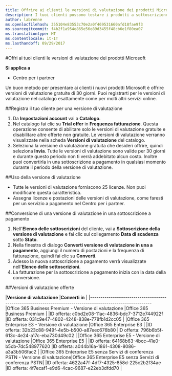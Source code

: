 ```yaml
---
title: Offrire ai clienti le versioni di valutazione dei prodotti Microsoft | Centro per i partner
description: I tuoi clienti possono testare i prodotti a sottoscrizione Microsoft per 30 giorni.
author: labrenne
ms.openlocfilehash: 355104e83553c70e2a0f469531660afd18fae9f3
ms.sourcegitcommit: f4b2f1a954e865e56e89d3455f48cb6e1f80ea07
ms.translationtype: HT
ms.contentlocale: it-IT
ms.lasthandoff: 09/29/2017
---
```

#<a name="offer-your-customers-trials-of-microsoft-products"></a>Offri ai tuoi clienti le versioni di valutazione dei prodotti Microsoft

**Si applica a**

-  Centro per i partner

Un buon metodo per presentare ai clienti i nuovi prodotti Microsoft è offrire versioni di valutazione gratuite di 30 giorni. Puoi registrarti per le versioni di valutazione nel catalogo esattamente come per molti altri servizi online.  

##<a name="sign-your-customer-up-for-a-trial"></a>Registra il tuo cliente per una versione di valutazione

1.  Da **Impostazioni account** vai a **Catalogo**. 
2.  Nel catalogo fai clic su **Trial offer** in **Frequenza fatturazione**. Questa operazione consente di abilitare solo le versioni di valutazione gratuite e disabilitare altre offerte non gratuite. Le versioni di valutazione verranno visualizzate nella scheda **Versioni di valutazione** del catalogo.
3.  Seleziona la versione di valutazione gratuita che desideri offrire, quindi seleziona **Invia**. Tutte le versioni di valutazione sono valide per 30 giorni e durante questo periodo non ti verrà addebitato alcun costo. Inoltre puoi convertirla in una sottoscrizione a pagamento in qualsiasi momento durante il periodo della versione di valutazione.

##<a name="using-the-trial"></a>Uso della versione di valutazione

- Tutte le versioni di valutazione forniscono 25 licenze. Non puoi modificare questa caratteristica.
- Assegna licenze e postazioni delle versioni di valutazione, come faresti per un servizio a pagamento nel Centro per i partner.

##<a name="converting-a-trial-to-a-paid-subscription"></a>Conversione di una versione di valutazione in una sottoscrizione a pagamento

1.  Nell'**Elenco delle sottoscrizioni** del cliente, vai a **Sottoscrizione della versione di valutazione** e fai clic sul collegamento **Data di scadenza** sotto **Stato**.
2.  Nella finestra di dialogo **Converti versione di valutazione in una a pagamento**, aggiungi il numero di postazioni e la frequenza di fatturazione, quindi fai clic su **Converti**.
3.  Adesso la nuova sottoscrizione a pagamento verrà visualizzate nell'**Elenco delle sottoscrizioni**.
4.  La fatturazione per la sottoscrizione a pagamento inizia con la data della conversione.

##<a name="trials-being-offered"></a>Versioni di valutazione offerte 

|**Versione di valutazione**                                               |**Converti in**                                   |
|------------------------------------------------------------------------------------------------------------
|Office 365 Business Premium - Versione di valutazione                       |Office 365 Business Premium                       |
|ID offerta: c0bd2e08-11ac-4836-bdc7-3712e744922f          |ID offerta: 031c9e47-4802-4248-838e-778fb1d2cc05    |
|Office 365 Enterprise E3 - Versione di valutazione                          |Office 365 Enterprise E3                          |
|ID offerta: 32b23c88-949f-4e5b-b500-a87eec676b80          |ID offerta: 796b6b5f-613c-4e24-a17c-eba730d49c02    |
|Office 365 Enterprise E5 - Versione di valutazione                          |Office 365 Enterprise E5                          |
|ID offerta: 64168b63-4bcc-41e0-b5cb-7dc548977620          |ID offerta: a044b16a-1861-4308-8086-a3a3b506fac2    |
|Office 365 Enterprise E5 senza Servizi di conferenza PSTN - Versione di valutazione|Office 365 Enterprise E5 senza Servizi di conferenza PSTN|
|ID offerta: 4622a47f-4df7-4325-858d-225c2b2f34ae          |ID offerta: 4f7ecaf1-e9d6-4cac-9687-e22eb3dfdd70    |



















